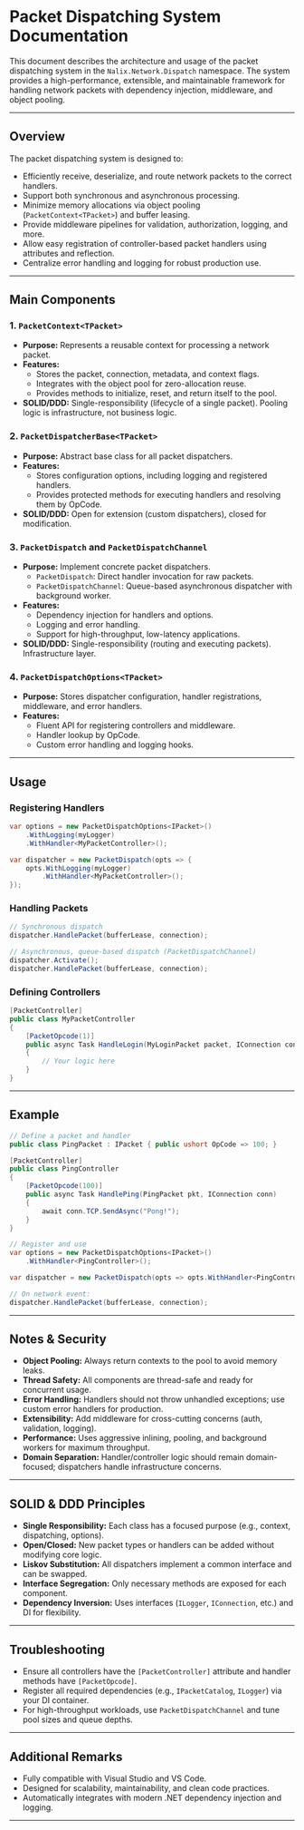 # Packet Dispatching System Documentation

This document describes the architecture and usage of the packet dispatching system in the `Nalix.Network.Dispatch` namespace. The system provides a high-performance, extensible, and maintainable framework for handling network packets with dependency injection, middleware, and object pooling.

---

## Overview

The packet dispatching system is designed to:

- Efficiently receive, deserialize, and route network packets to the correct handlers.
- Support both synchronous and asynchronous processing.
- Minimize memory allocations via object pooling (`PacketContext<TPacket>`) and buffer leasing.
- Provide middleware pipelines for validation, authorization, logging, and more.
- Allow easy registration of controller-based packet handlers using attributes and reflection.
- Centralize error handling and logging for robust production use.

---

## Main Components

### 1. `PacketContext<TPacket>`

- **Purpose:** Represents a reusable context for processing a network packet.
- **Features:**
  - Stores the packet, connection, metadata, and context flags.
  - Integrates with the object pool for zero-allocation reuse.
  - Provides methods to initialize, reset, and return itself to the pool.
- **SOLID/DDD:** Single-responsibility (lifecycle of a single packet). Pooling logic is infrastructure, not business logic.

### 2. `PacketDispatcherBase<TPacket>`

- **Purpose:** Abstract base class for all packet dispatchers.
- **Features:**
  - Stores configuration options, including logging and registered handlers.
  - Provides protected methods for executing handlers and resolving them by OpCode.
- **SOLID/DDD:** Open for extension (custom dispatchers), closed for modification.

### 3. `PacketDispatch` and `PacketDispatchChannel`

- **Purpose:** Implement concrete packet dispatchers.
  - `PacketDispatch`: Direct handler invocation for raw packets.
  - `PacketDispatchChannel`: Queue-based asynchronous dispatcher with background worker.
- **Features:**
  - Dependency injection for handlers and options.
  - Logging and error handling.
  - Support for high-throughput, low-latency applications.
- **SOLID/DDD:** Single-responsibility (routing and executing packets). Infrastructure layer.

### 4. `PacketDispatchOptions<TPacket>`

- **Purpose:** Stores dispatcher configuration, handler registrations, middleware, and error handlers.
- **Features:**
  - Fluent API for registering controllers and middleware.
  - Handler lookup by OpCode.
  - Custom error handling and logging hooks.

---

## Usage

### Registering Handlers

```csharp
var options = new PacketDispatchOptions<IPacket>()
    .WithLogging(myLogger)
    .WithHandler<MyPacketController>();

var dispatcher = new PacketDispatch(opts => {
    opts.WithLogging(myLogger)
        .WithHandler<MyPacketController>();
});
```

### Handling Packets

```csharp
// Synchronous dispatch
dispatcher.HandlePacket(bufferLease, connection);

// Asynchronous, queue-based dispatch (PacketDispatchChannel)
dispatcher.Activate();
dispatcher.HandlePacket(bufferLease, connection);
```

### Defining Controllers

```csharp
[PacketController]
public class MyPacketController
{
    [PacketOpcode(1)]
    public async Task HandleLogin(MyLoginPacket packet, IConnection conn)
    {
        // Your logic here
    }
}
```

---

## Example

```csharp
// Define a packet and handler
public class PingPacket : IPacket { public ushort OpCode => 100; }

[PacketController]
public class PingController
{
    [PacketOpcode(100)]
    public async Task HandlePing(PingPacket pkt, IConnection conn)
    {
        await conn.TCP.SendAsync("Pong!");
    }
}

// Register and use
var options = new PacketDispatchOptions<IPacket>()
    .WithHandler<PingController>();

var dispatcher = new PacketDispatch(opts => opts.WithHandler<PingController>());

// On network event:
dispatcher.HandlePacket(bufferLease, connection);
```

---

## Notes & Security

- **Object Pooling:** Always return contexts to the pool to avoid memory leaks.
- **Thread Safety:** All components are thread-safe and ready for concurrent usage.
- **Error Handling:** Handlers should not throw unhandled exceptions; use custom error handlers for production.
- **Extensibility:** Add middleware for cross-cutting concerns (auth, validation, logging).
- **Performance:** Uses aggressive inlining, pooling, and background workers for maximum throughput.
- **Domain Separation:** Handler/controller logic should remain domain-focused; dispatchers handle infrastructure concerns.

---

## SOLID & DDD Principles

- **Single Responsibility:** Each class has a focused purpose (e.g., context, dispatching, options).
- **Open/Closed:** New packet types or handlers can be added without modifying core logic.
- **Liskov Substitution:** All dispatchers implement a common interface and can be swapped.
- **Interface Segregation:** Only necessary methods are exposed for each component.
- **Dependency Inversion:** Uses interfaces (`ILogger`, `IConnection`, etc.) and DI for flexibility.

---

## Troubleshooting

- Ensure all controllers have the `[PacketController]` attribute and handler methods have `[PacketOpcode]`.
- Register all required dependencies (e.g., `IPacketCatalog`, `ILogger`) via your DI container.
- For high-throughput workloads, use `PacketDispatchChannel` and tune pool sizes and queue depths.

---

## Additional Remarks

- Fully compatible with Visual Studio and VS Code.
- Designed for scalability, maintainability, and clean code practices.
- Automatically integrates with modern .NET dependency injection and logging.

---
